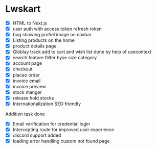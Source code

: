 # Lwskart

- [x]  HTML to Next.js
- [x]  user auth  with access token refresh roken
- [x]  bug showing profiel image on navbar
- [x]  Listing products on the home
- [x]  product details page
- [x]  Globlay track add to cart and wish list done by help of usecontext
- [x]  search feature flilter byse size  category
- [x]  account page
- [x]  checkout
- [x]  placeo order
- [x]  invoice email
- [x]  invoice preview
- [x]  stock manger
- [x]  release hold stocks
- [x]  Internationalization SEO friendly

Addition task done

- [x]  Email verification for credential login
- [x]  Intercepting route for improved user experience
- [x]  discord support added
- [x]  loading error handling custom not found page